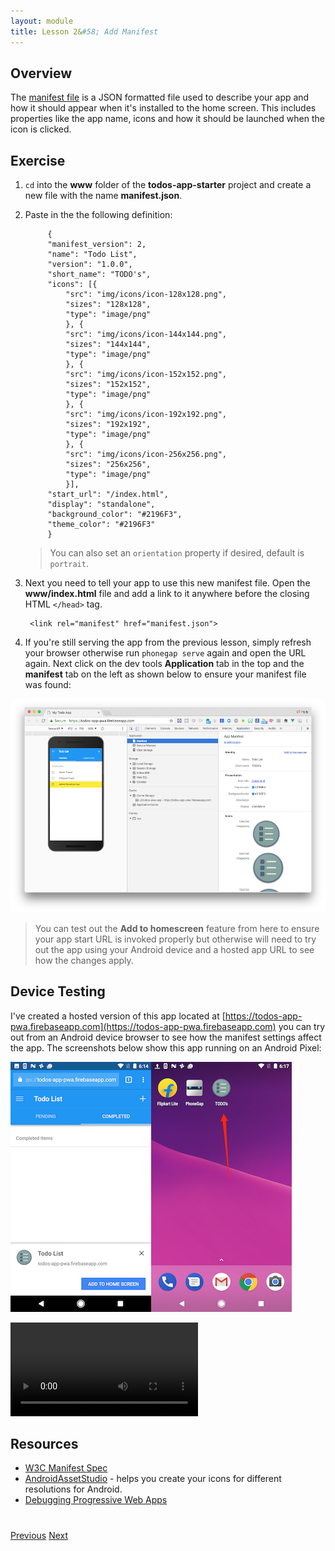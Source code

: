 ```yaml
---
layout: module
title: Lesson 2&#58; Add Manifest
---
```


## Overview
The [manifest file](https://w3c.github.io/manifest/) is a JSON formatted file used to describe your app and how it should appear when it's installed to the home screen. This includes properties like the app name, icons and how it should be launched when the icon is clicked.

## Exercise 

1. `cd` into the **www** folder of the **todos-app-starter** project and create a new file with the name **manifest.json**.

2. Paste in the the following definition:

            {
            "manifest_version": 2,  
            "name": "Todo List", 
            "version": "1.0.0",
            "short_name": "TODO's", 
            "icons": [{
                "src": "img/icons/icon-128x128.png",
                "sizes": "128x128",
                "type": "image/png"
                }, {
                "src": "img/icons/icon-144x144.png",
                "sizes": "144x144",
                "type": "image/png"
                }, {
                "src": "img/icons/icon-152x152.png",
                "sizes": "152x152",
                "type": "image/png"
                }, {
                "src": "img/icons/icon-192x192.png",
                "sizes": "192x192",
                "type": "image/png"
                }, {
                "src": "img/icons/icon-256x256.png",
                "sizes": "256x256",
                "type": "image/png"
                }],
            "start_url": "/index.html",
            "display": "standalone",
            "background_color": "#2196F3",
            "theme_color": "#2196F3"
            }


   >You can also set an `orientation` property if desired, default is `portrait`.

3. Next you need to tell your app to use this new manifest file. Open the **www/index.html** file and add a link to it anywhere before the closing HTML `</head>` tag.

        <link rel="manifest" href="manifest.json">

4. If you're still serving the app from the previous lesson, simply refresh your browser otherwise run `phonegap serve` again and open the URL again. Next click on the dev tools **Application** tab in the top and the **manifest** tab on the left as shown below to ensure your manifest file was found:
 
 ![](images/manifest.png)

 >You can test out the **Add to homescreen** feature from here to ensure your app start URL is invoked properly but otherwise will need to try out the app using your Android device and a hosted app URL to see how the changes apply.

## Device Testing
I've created a hosted version of this app located at [https://todos-app-pwa.firebaseapp.com](https://todos-app-pwa.firebaseapp.com) you can try out from an Android device browser to see how the manifest settings affect the app. The screenshots below show this app running on an Android Pixel:

![](images/hs1.png)

![](images/add-to-screen-android.mp4)

## Resources
- [W3C Manifest Spec](https://w3c.github.io/manifest/)
- [AndroidAssetStudio](https://romannurik.github.io/AndroidAssetStudio/) - helps you create your icons for different resolutions for Android.
- [Debugging Progressive Web Apps](https://developers.google.com/web/tools/chrome-devtools/progressive-web-apps)



<div class="row" style="margin-top:40px;">
<div class="col-sm-12">
<a href="lesson1.html" class="btn btn-default"><i class="glyphicon glyphicon-chevron-left"></i> Previous</a>
<a href="lesson3.html" class="btn btn-default pull-right">Next <i class="glyphicon
glyphicon-chevron-right"></i></a>
</div>
</div>
